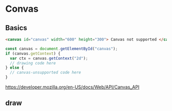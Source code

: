 # Convas

## Basics

```html
<canvas id="canvas" width="600" height="300"> Canvas not supported </canvas>
```

```js
const canvas = document.getElementById("canvas");
if (canvas.getContext) {
  var ctx = canvas.getContext("2d");
  // drawing code here
} else {
  // canvas-unsupported code here
}
```

<https://developer.mozilla.org/en-US/docs/Web/API/Canvas_API>

## draw
